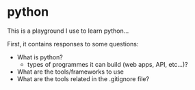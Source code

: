 # python

This is a playground I use to learn python...

First, it contains responses to some questions:

* What is python?
  * types of programmes it can build (web apps, API, etc...)?
* What are the tools/frameworks to use
* What are the tools related in the .gitignore file?